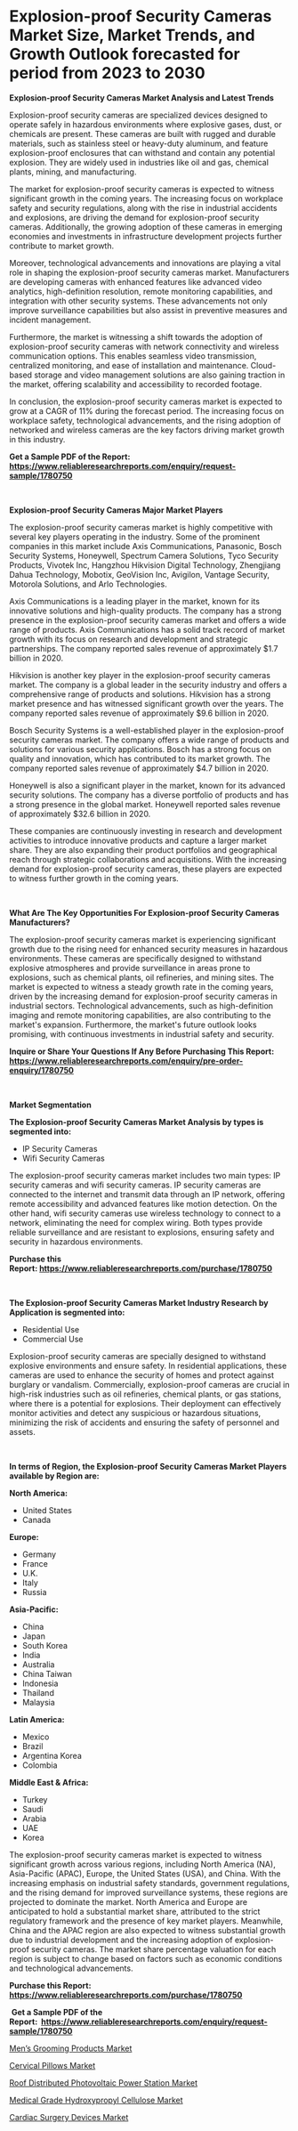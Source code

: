 <p><h1>Explosion-proof Security Cameras Market Size, Market Trends, and Growth Outlook forecasted for period from 2023 to 2030</h1></p><p><strong>Explosion-proof Security Cameras Market Analysis and Latest Trends</strong></p>
<p><p>Explosion-proof security cameras are specialized devices designed to operate safely in hazardous environments where explosive gases, dust, or chemicals are present. These cameras are built with rugged and durable materials, such as stainless steel or heavy-duty aluminum, and feature explosion-proof enclosures that can withstand and contain any potential explosion. They are widely used in industries like oil and gas, chemical plants, mining, and manufacturing.</p><p>The market for explosion-proof security cameras is expected to witness significant growth in the coming years. The increasing focus on workplace safety and security regulations, along with the rise in industrial accidents and explosions, are driving the demand for explosion-proof security cameras. Additionally, the growing adoption of these cameras in emerging economies and investments in infrastructure development projects further contribute to market growth.</p><p>Moreover, technological advancements and innovations are playing a vital role in shaping the explosion-proof security cameras market. Manufacturers are developing cameras with enhanced features like advanced video analytics, high-definition resolution, remote monitoring capabilities, and integration with other security systems. These advancements not only improve surveillance capabilities but also assist in preventive measures and incident management.</p><p>Furthermore, the market is witnessing a shift towards the adoption of explosion-proof security cameras with network connectivity and wireless communication options. This enables seamless video transmission, centralized monitoring, and ease of installation and maintenance. Cloud-based storage and video management solutions are also gaining traction in the market, offering scalability and accessibility to recorded footage.</p><p>In conclusion, the explosion-proof security cameras market is expected to grow at a CAGR of 11% during the forecast period. The increasing focus on workplace safety, technological advancements, and the rising adoption of networked and wireless cameras are the key factors driving market growth in this industry.</p></p>
<p><strong>Get a Sample PDF of the Report:&nbsp; <a href="https://www.reliableresearchreports.com/enquiry/request-sample/1780750">https://www.reliableresearchreports.com/enquiry/request-sample/1780750</a></strong></p>
<p>&nbsp;</p>
<p><strong>Explosion-proof Security Cameras Major Market Players</strong></p>
<p><p>The explosion-proof security cameras market is highly competitive with several key players operating in the industry. Some of the prominent companies in this market include Axis Communications, Panasonic, Bosch Security Systems, Honeywell, Spectrum Camera Solutions, Tyco Security Products, Vivotek Inc, Hangzhou Hikvision Digital Technology, Zhengjiang Dahua Technology, Mobotix, GeoVision Inc, Avigilon, Vantage Security, Motorola Solutions, and Arlo Technologies.</p><p>Axis Communications is a leading player in the market, known for its innovative solutions and high-quality products. The company has a strong presence in the explosion-proof security cameras market and offers a wide range of products. Axis Communications has a solid track record of market growth with its focus on research and development and strategic partnerships. The company reported sales revenue of approximately $1.7 billion in 2020.</p><p>Hikvision is another key player in the explosion-proof security cameras market. The company is a global leader in the security industry and offers a comprehensive range of products and solutions. Hikvision has a strong market presence and has witnessed significant growth over the years. The company reported sales revenue of approximately $9.6 billion in 2020.</p><p>Bosch Security Systems is a well-established player in the explosion-proof security cameras market. The company offers a wide range of products and solutions for various security applications. Bosch has a strong focus on quality and innovation, which has contributed to its market growth. The company reported sales revenue of approximately $4.7 billion in 2020.</p><p>Honeywell is also a significant player in the market, known for its advanced security solutions. The company has a diverse portfolio of products and has a strong presence in the global market. Honeywell reported sales revenue of approximately $32.6 billion in 2020.</p><p>These companies are continuously investing in research and development activities to introduce innovative products and capture a larger market share. They are also expanding their product portfolios and geographical reach through strategic collaborations and acquisitions. With the increasing demand for explosion-proof security cameras, these players are expected to witness further growth in the coming years.</p></p>
<p>&nbsp;</p>
<p><strong>What Are The Key Opportunities For Explosion-proof Security Cameras Manufacturers?</strong></p>
<p><p>The explosion-proof security cameras market is experiencing significant growth due to the rising need for enhanced security measures in hazardous environments. These cameras are specifically designed to withstand explosive atmospheres and provide surveillance in areas prone to explosions, such as chemical plants, oil refineries, and mining sites. The market is expected to witness a steady growth rate in the coming years, driven by the increasing demand for explosion-proof security cameras in industrial sectors. Technological advancements, such as high-definition imaging and remote monitoring capabilities, are also contributing to the market's expansion. Furthermore, the market's future outlook looks promising, with continuous investments in industrial safety and security.</p></p>
<p><strong>Inquire or Share Your Questions If Any Before Purchasing This Report: <a href="https://www.reliableresearchreports.com/enquiry/pre-order-enquiry/1780750">https://www.reliableresearchreports.com/enquiry/pre-order-enquiry/1780750</a></strong></p>
<p>&nbsp;</p>
<p><strong>Market Segmentation</strong></p>
<p><strong>The Explosion-proof Security Cameras Market Analysis by types is segmented into:</strong></p>
<p><ul><li>IP Security Cameras</li><li>Wifi Security Cameras</li></ul></p>
<p><p>The explosion-proof security cameras market includes two main types: IP security cameras and wifi security cameras. IP security cameras are connected to the internet and transmit data through an IP network, offering remote accessibility and advanced features like motion detection. On the other hand, wifi security cameras use wireless technology to connect to a network, eliminating the need for complex wiring. Both types provide reliable surveillance and are resistant to explosions, ensuring safety and security in hazardous environments.</p></p>
<p><strong>Purchase this Report:&nbsp;<a href="https://www.reliableresearchreports.com/purchase/1780750">https://www.reliableresearchreports.com/purchase/1780750</a></strong></p>
<p>&nbsp;</p>
<p><strong>The Explosion-proof Security Cameras Market Industry Research by Application is segmented into:</strong></p>
<p><ul><li>Residential Use</li><li>Commercial Use</li></ul></p>
<p><p>Explosion-proof security cameras are specially designed to withstand explosive environments and ensure safety. In residential applications, these cameras are used to enhance the security of homes and protect against burglary or vandalism. Commercially, explosion-proof cameras are crucial in high-risk industries such as oil refineries, chemical plants, or gas stations, where there is a potential for explosions. Their deployment can effectively monitor activities and detect any suspicious or hazardous situations, minimizing the risk of accidents and ensuring the safety of personnel and assets.</p></p>
<p>&nbsp;</p>
<p><strong>In terms of Region, the Explosion-proof Security Cameras Market Players available by Region are:</strong></p>
<p>
    <p> <strong> North America: </strong>
        <ul>
            <li>United States</li>
            <li>Canada</li>
        </ul>
        </p> 
    <p> <strong> Europe: </strong>
        <ul>
            <li>Germany</li>
            <li>France</li>
            <li>U.K.</li>
            <li>Italy</li>
            <li>Russia</li>
        </ul>
        </p> 
    <p> <strong> Asia-Pacific: </strong>
        <ul>
            <li>China</li>
            <li>Japan</li>
            <li>South Korea</li>
            <li>India</li>
            <li>Australia</li>
            <li>China Taiwan</li>
            <li>Indonesia</li>
            <li>Thailand</li>
            <li>Malaysia</li>
        </ul>
        </p> 
    <p> <strong> Latin America: </strong>
        <ul>
            <li>Mexico</li>
            <li>Brazil</li>
            <li>Argentina Korea</li>
            <li>Colombia</li>
        </ul>
        </p> 
    <p> <strong> Middle East & Africa: </strong>
        <ul>
            <li>Turkey</li>
            <li>Saudi</li>
            <li>Arabia</li>
            <li>UAE</li>
            <li>Korea</li>
        </ul>
    </p>
    </p>
<p><p>The explosion-proof security cameras market is expected to witness significant growth across various regions, including North America (NA), Asia-Pacific (APAC), Europe, the United States (USA), and China. With the increasing emphasis on industrial safety standards, government regulations, and the rising demand for improved surveillance systems, these regions are projected to dominate the market. North America and Europe are anticipated to hold a substantial market share, attributed to the strict regulatory framework and the presence of key market players. Meanwhile, China and the APAC region are also expected to witness substantial growth due to industrial development and the increasing adoption of explosion-proof security cameras. The market share percentage valuation for each region is subject to change based on factors such as economic conditions and technological advancements.</p></p>
<p><strong>Purchase this Report: <a href="https://www.reliableresearchreports.com/purchase/1780750">https://www.reliableresearchreports.com/purchase/1780750</a></strong></p>
<p>&nbsp;<strong>Get a Sample PDF of the Report:&nbsp;&nbsp;<a href="https://www.reliableresearchreports.com/enquiry/request-sample/1780750">https://www.reliableresearchreports.com/enquiry/request-sample/1780750</a></strong></p>
<p><strong></strong></p>
<p><p><a href="https://medium.com/@akshatsharma12/men-rsquo-s-grooming-products-market-competitive-analysis-market-trends-and-forecast-to-2030-7b15fce111c0">Men’s Grooming Products Market</a></p><p><a href="https://www.linkedin.com/pulse/cervical-pillows-market-challenges-opportunities-growth-drivers-6c92e/">Cervical Pillows Market</a></p><p><a href="https://github.com/zebdakicsin/Market-Research-Report-List-1/blob/main/roof-distributed-photovoltaic-power-station-market.md">Roof Distributed Photovoltaic Power Station Market</a></p><p><a href="https://medium.com/@chiragreportprime1/medical-grade-hydroxypropyl-cellulose-market-comprehensive-assessment-by-type-application-and-264a846532f9">Medical Grade Hydroxypropyl Cellulose Market</a></p><p><a href="https://www.linkedin.com/pulse/cardiac-surgery-devices-market-challenges-opportunities-growth-bhywe/">Cardiac Surgery Devices Market</a></p></p>